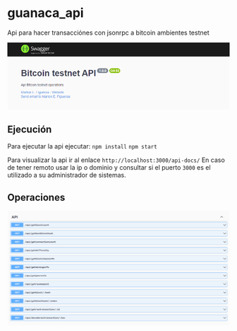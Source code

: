 # guanaca_api
Api para hacer transacciónes con jsonrpc a bitcoin ambientes testnet

![Alt text](https://github.com/marlon-figueroa/guanaca_api/blob/master/imagenes/Banner.png?raw=true "Title")

## Ejecución
Para ejecutar la api ejecutar:
`npm install`
`npm start`

Para visualizar la api ir al enlace `http://localhost:3000/api-docs/`
En caso de tener remoto usar la ip o dominio y consultar si el puerto `3000` es el utilizado a su administrador de sistemas.

## Operaciones
![Alt text](https://github.com/marlon-figueroa/guanaca_api/blob/master/imagenes/Operaciones.png?raw=true "Title")
